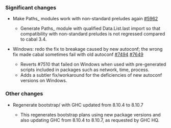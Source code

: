 ### Significant changes


- Make Paths_ modules work with non-standard preludes again [#5962](https://github.com/haskell/cabal/issues/5962)

  - Generate Paths_ module with qualified Data.List.last import so that compatibility with non-standard preludes is not regressed compared to cabal 3.4.

- Windows: redo the fix to breakage caused by new autoconf; the wrong fix made cabal sometimes fail with old autoconf [#7494](https://github.com/haskell/cabal/issues/7494) [#7649](https://github.com/haskell/cabal/issues/7649)

  - Reverts #7510 that failed on Windows when used with pre-generated scripts included in packages such as network, time, process.
  - Adds a subtler fix/workaround for the deficiencies of new autoconf versions on Windows.

### Other changes


- Regenerate bootstrap/ with GHC updated from 8.10.4 to 8.10.7

  - This regenerates bootstrap plans using new package versions and also updating GHC from 8.10.4 to 8.10.7, as requested by GHC HQ.
